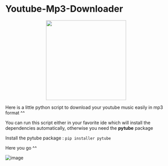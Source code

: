 # Youtube-Mp3-Downloader

<p align=center><img style="width:250px"src="https://logos-marques.com/wp-content/uploads/2021/03/YouTube-logo.png"></p>


Here is a little python script to download your youtube music easily in mp3 format ^^

You can run this script either in your favorite ide which will install the dependencies automatically, otherwise you need the **pytube** package

Install the pytube package : ```pip installer pytube```

Here you go ^^

![image](https://user-images.githubusercontent.com/73313152/168448008-cef739b1-a4cb-4b9e-9f24-5cc7b172ad7a.png)
